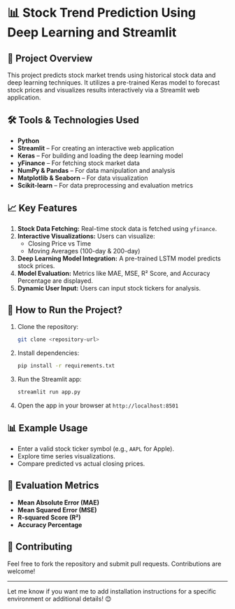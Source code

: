 
# 📊 **Stock Trend Prediction Using Deep Learning and Streamlit**

## 🚀 **Project Overview**  
This project predicts stock market trends using historical stock data and deep learning techniques. It utilizes a pre-trained Keras model to forecast stock prices and visualizes results interactively via a Streamlit web application.

## 🛠️ **Tools & Technologies Used**  
- **Python**  
- **Streamlit** – For creating an interactive web application  
- **Keras** – For building and loading the deep learning model  
- **yFinance** – For fetching stock market data  
- **NumPy & Pandas** – For data manipulation and analysis  
- **Matplotlib & Seaborn** – For data visualization  
- **Scikit-learn** – For data preprocessing and evaluation metrics  

## 📈 **Key Features**  
1. **Stock Data Fetching:** Real-time stock data is fetched using `yfinance`.  
2. **Interactive Visualizations:** Users can visualize:  
   - Closing Price vs Time  
   - Moving Averages (100-day & 200-day)  
3. **Deep Learning Model Integration:** A pre-trained LSTM model predicts stock prices.  
4. **Model Evaluation:** Metrics like MAE, MSE, R² Score, and Accuracy Percentage are displayed.  
5. **Dynamic User Input:** Users can input stock tickers for analysis.  

## 🎯 **How to Run the Project?**  
1. Clone the repository:  
   ```bash
   git clone <repository-url>
   ```
2. Install dependencies:  
   ```bash
   pip install -r requirements.txt
   ```
3. Run the Streamlit app:  
   ```bash
   streamlit run app.py
   ```
4. Open the app in your browser at `http://localhost:8501`

## 📊 **Example Usage**  
- Enter a valid stock ticker symbol (e.g., `AAPL` for Apple).  
- Explore time series visualizations.  
- Compare predicted vs actual closing prices.  

## 🧠 **Evaluation Metrics**  
- **Mean Absolute Error (MAE)**  
- **Mean Squared Error (MSE)**  
- **R-squared Score (R²)**  
- **Accuracy Percentage**

## 🤝 **Contributing**  
Feel free to fork the repository and submit pull requests. Contributions are welcome!  


---

Let me know if you want me to add installation instructions for a specific environment or additional details! 😊
